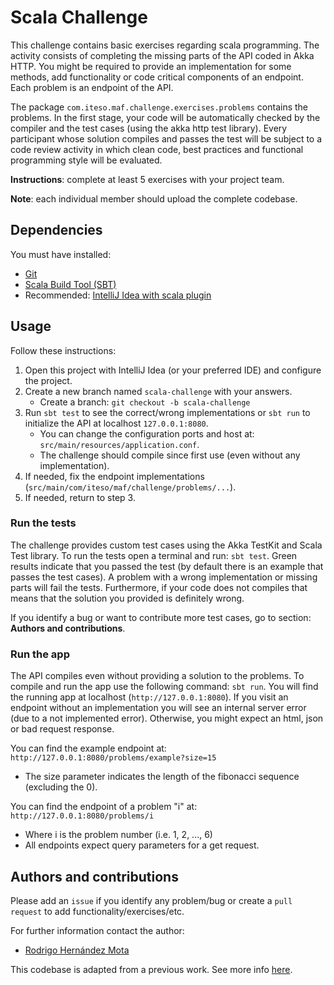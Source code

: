 # Scala Challenge

This challenge contains basic exercises regarding scala programming. The activity consists of 
completing the missing parts of the API coded in Akka HTTP. You might be required to provide an implementation for 
some methods, add functionality or code critical components of an endpoint. Each problem is an endpoint of the API. 

The package `com.iteso.maf.challenge.exercises.problems` contains the problems. In the first stage, 
your code will be automatically checked by the compiler and the test cases (using the akka http test library). Every 
participant whose solution compiles and passes the test will be subject to a code review activity in which clean code,
best practices and functional programming style will be evaluated.   

**Instructions**: complete at least 5 exercises with your project team. 

**Note**: each individual member should upload the complete codebase. 

## Dependencies

You must have installed:
* [Git](https://git-scm.com/)
* [Scala Build Tool (SBT)](https://www.scala-sbt.org/)
* Recommended: [IntelliJ Idea with scala plugin](https://www.jetbrains.com/idea/)

## Usage

Follow these instructions:
1. Open this project with IntelliJ Idea (or your preferred IDE) and configure the project. 
2. Create a new branch named `scala-challenge` with your answers. 
    * Create a branch: `git checkout -b scala-challenge`
3. Run `sbt test` to see the correct/wrong implementations or `sbt run` to initialize the API at localhost `127.0.0.1:8080`.
    * You can change the configuration ports and host at: `src/main/resources/application.conf`.
    * The challenge should compile since first use (even without any implementation).  
4. If needed, fix the endpoint implementations (`src/main/com/iteso/maf/challenge/problems/...`).
5. If needed, return to step 3. 

### Run the tests
The challenge provides custom test cases using the Akka TestKit and Scala Test library. To run the tests 
open a terminal and run: `sbt test`. Green results indicate that you passed the test (by default there is an example
that passes the test cases). A problem with a wrong implementation or missing parts will fail the tests. Furthermore, 
if your code does not compiles that means that the solution you provided is definitely wrong.  

If you identify a bug or want to contribute more test cases, go to section: **Authors and contributions**.

### Run the app

The API compiles even without providing a solution to the problems. To compile and run the app use the following 
command: `sbt run`. You will find the running app at localhost (`http://127.0.0.1:8080`). If you visit an endpoint 
without an implementation you will see an internal server error (due to a not implemented error). 
Otherwise, you might expect an html, json or bad request response. 

You can find the example endpoint at: `http://127.0.0.1:8080/problems/example?size=15`
* The size parameter indicates the length of the fibonacci sequence (excluding the 0).

You can find the endpoint of a problem "i" at: `http://127.0.0.1:8080/problems/i`
* Where i is the problem number (i.e. 1, 2, ..., 6)
* All endpoints expect query parameters for a get request. 

## Authors and contributions

Please add an `issue` if you identify any problem/bug or create a `pull request` to add functionality/exercises/etc. 

For further information contact the author:
* [Rodrigo Hernández Mota](https://rhdzmota.com)


This codebase is adapted from a previous work. See more info [here](https://github.com/RHDZMOTA/mdc-scala-challenge). 

